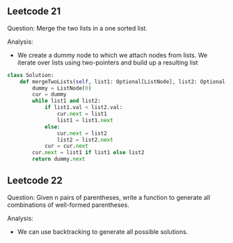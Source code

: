 ## Leetcode 21

Question: Merge the two lists in a one sorted list. 

Analysis:
- We create a dummy node to which we attach nodes from lists. We iterate over lists using two-pointers and build up a resulting list

```python
class Solution:
    def mergeTwoLists(self, list1: Optional[ListNode], list2: Optional[ListNode]) -> Optional[ListNode]:
        dummy = ListNode(0)
        cur = dummy
        while list1 and list2:
            if list1.val < list2.val:
                cur.next = list1
                list1 = list1.next
            else:
                cur.next = list2
                list2 = list2.next
            cur = cur.next
        cur.next = list1 if list1 else list2
        return dummy.next
```

## Leetcode 22

Question: Given n pairs of parentheses, write a function to generate all combinations of well-formed parentheses.

Analysis:
- We can use backtracking to generate all possible solutions. 
